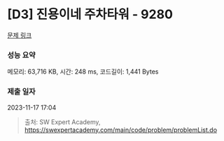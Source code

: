 # [D3] 진용이네 주차타워 - 9280 

[문제 링크](https://swexpertacademy.com/main/code/problem/problemDetail.do?contestProbId=AW9j74FacD0DFAUY) 

### 성능 요약

메모리: 63,716 KB, 시간: 248 ms, 코드길이: 1,441 Bytes

### 제출 일자

2023-11-17 17:04



> 출처: SW Expert Academy, https://swexpertacademy.com/main/code/problem/problemList.do
